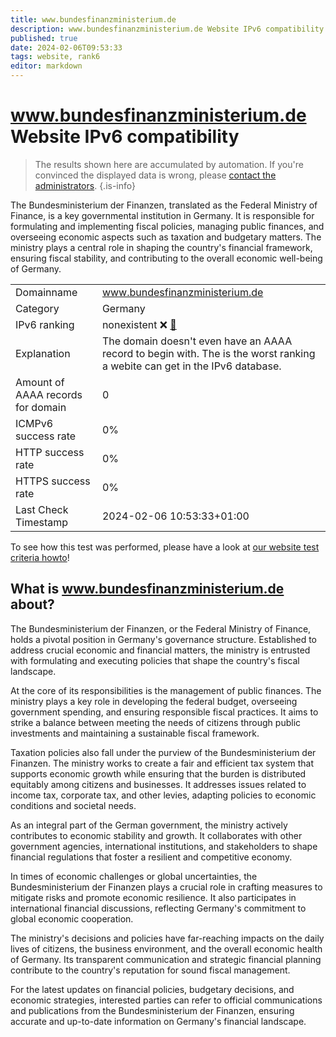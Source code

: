 ```yaml
---
title: www.bundesfinanzministerium.de
description: www.bundesfinanzministerium.de Website IPv6 compatibility
published: true
date: 2024-02-06T09:53:33
tags: website, rank6
editor: markdown
---
```


# www.bundesfinanzministerium.de Website IPv6 compatibility

> The results shown here are accumulated by automation. If you're convinced the displayed data is wrong, please [contact the administrators](/howto/chat). 
{.is-info}

The Bundesministerium der Finanzen, translated as the Federal Ministry of Finance, is a key governmental institution in Germany. It is responsible for formulating and implementing fiscal policies, managing public finances, and overseeing economic aspects such as taxation and budgetary matters. The ministry plays a central role in shaping the country's financial framework, ensuring fiscal stability, and contributing to the overall economic well-being of Germany.


|   |   |
| - | - |
| Domainname | www.bundesfinanzministerium.de
| Category | Germany |
| IPv6 ranking | nonexistent :x: [🔗](/howto/ranking) |
| Explanation | The domain doesn't even have an AAAA record to begin with. The is the worst ranking a webite can get in the IPv6 database. |
| Amount of AAAA records for domain | 0 |
| ICMPv6 success rate | 0%|
| HTTP success rate | 0% |
| HTTPS success rate | 0% |
| Last Check Timestamp | 2024-02-06 10:53:33+01:00 |

To see how this test was performed, please have a look at [our website test criteria howto](/howto/testcriteria/website)!


## What is www.bundesfinanzministerium.de about?
The Bundesministerium der Finanzen, or the Federal Ministry of Finance, holds a pivotal position in Germany's governance structure. Established to address crucial economic and financial matters, the ministry is entrusted with formulating and executing policies that shape the country's fiscal landscape.

At the core of its responsibilities is the management of public finances. The ministry plays a key role in developing the federal budget, overseeing government spending, and ensuring responsible fiscal practices. It aims to strike a balance between meeting the needs of citizens through public investments and maintaining a sustainable fiscal framework.

Taxation policies also fall under the purview of the Bundesministerium der Finanzen. The ministry works to create a fair and efficient tax system that supports economic growth while ensuring that the burden is distributed equitably among citizens and businesses. It addresses issues related to income tax, corporate tax, and other levies, adapting policies to economic conditions and societal needs.

As an integral part of the German government, the ministry actively contributes to economic stability and growth. It collaborates with other government agencies, international institutions, and stakeholders to shape financial regulations that foster a resilient and competitive economy.

In times of economic challenges or global uncertainties, the Bundesministerium der Finanzen plays a crucial role in crafting measures to mitigate risks and promote economic resilience. It also participates in international financial discussions, reflecting Germany's commitment to global economic cooperation.

The ministry's decisions and policies have far-reaching impacts on the daily lives of citizens, the business environment, and the overall economic health of Germany. Its transparent communication and strategic financial planning contribute to the country's reputation for sound fiscal management.

For the latest updates on financial policies, budgetary decisions, and economic strategies, interested parties can refer to official communications and publications from the Bundesministerium der Finanzen, ensuring accurate and up-to-date information on Germany's financial landscape.



